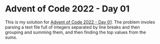 # Advent of Code 2022 - Day 01
This is my solution for [Advent of Code 2022 - Day 01](https://adventofcode.com/2022/day/1). The problem involes parsing a text file full of integers separated
by line breaks and then grouping and summing them, and then finding the top values from the sums.
